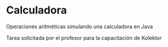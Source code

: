 # Calculadora
Operaciones aritméticas simulando una calculadora en Java

Tarea solicitada por el profesor para la capacitación de Kolektor
